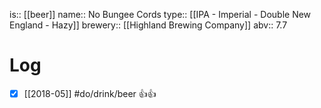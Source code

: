 is:: [[beer]]
name:: No Bungee Cords
type:: [[IPA - Imperial - Double New England - Hazy]]
brewery:: [[Highland Brewing Company]]
abv:: 7.7

# Log
- [x] [[2018-05]] #do/drink/beer 👍👍
